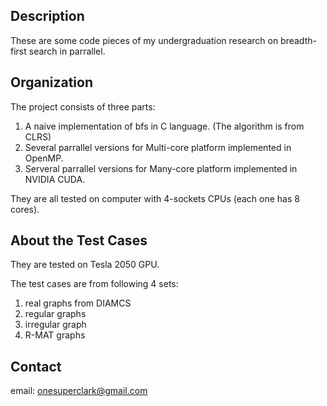 


## Description
 

These are some code pieces of my undergraduation research 
on breadth-first search in parrallel.


## Organization 

The project consists of three parts:

1. A naive implementation of bfs in C language. (The algorithm is from CLRS)
2. Several parrallel versions for Multi-core platform implemented in OpenMP. 
3. Serveral parrallel versions for Many-core platform implemented in NVIDIA CUDA.

They are all tested on computer with 4-sockets CPUs (each one has 8 cores). 

## About the Test Cases

They are tested on Tesla 2050 GPU.

The test cases are from following 4 sets:
1. real graphs from DIAMCS
2. regular graphs
3. irregular graph
4. R-MAT graphs


## Contact


email: onesuperclark@gmail.com

